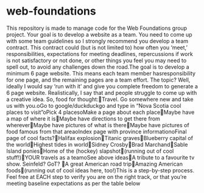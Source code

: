# web-foundations
This repository is made to manage code for the Web Foundations group project.
Your goal is to develop a website as a team.   You need to come up with some team guidelines so I strongly recommend you develop a team contract.  This contract could (but is not limited to) how often you ‘meet,’ responsibilities, expectations for meeting deadlines, repercussions if work is not satisfactory or not done, or other things you feel you may need to spell out, to avoid any challenges down the road.The goal is to develop a minimum 6 page website.  This means each team member hasresponsibility for one page, and the remaining pages are a team effort.   The topic?  Well, ideally I would say ‘run with it’ and give you complete freedom to generate a 6 page website.   Realistically, I say that and people struggle to come up with a creative idea.  So, food for thought:Travel. Go somewhere new and take us with you.oGo to google/duckduckgo and type in “Nova Scotia cool places to visit”oPick 4 placesoMake a page about each placeMaybe have a map of where it isMaybe have directions to get there from whereverMaybe have pictures of what is thereMaybe have pictures of food famous from that areaoIndex page with province informationoFinal page of cool facts?Halifax explosionTitanic gravesBlueberry capital of the worldHighest tides in worldSidney CrosbyBrad MarchandSable Island poniesHome of the (hockey) slapshot(running out of cool stuff!)YOUR travels as a teamoSee above ideasA tribute to a favourite tv show.  Seinfeld?  GoT?  A great American road tripAmazing American foods(running out of cool ideas here, too!)This is a step-by-step process.  Feel free at EACH step to verify you are on the right track, or that you’re meeting baseline expectations as per the table below
